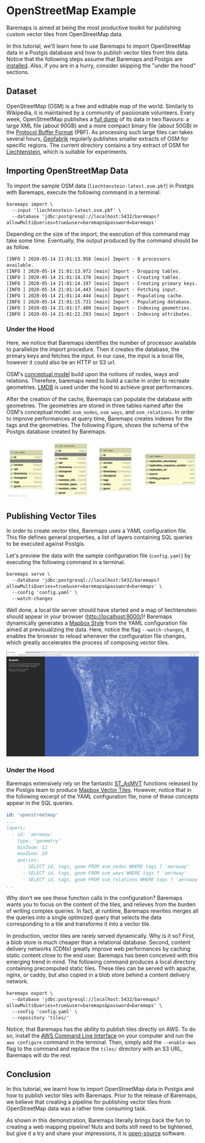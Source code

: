 # OpenStreetMap Example

Baremaps is aimed at being the most productive toolkit for publishing custom vector tiles from OpenStreetMap data. 

In this tutorial, we'll learn how to use Baremaps to import OpenStreetMap data in a Postgis database and how to publish vector tiles from this data.
Notice that the following steps assume that Baremaps and Postgis are [installed](../../README.md#installation).
Also, if you are in a hurry, consider skipping the "under the hood" sections.

## Dataset

OpenStreetMap (OSM) is a free and editable map of the world. 
Similarly to Wikipedia, it is maintained by a community of passionate volunteers.
Every week, OpenStreetMap publishes a [full dump](https://planet.openstreetmap.org/) of its data in two flavours: a large XML file (about 90GB) and a more compact binary file (about 50GB) in the  [Protocol Buffer Format](https://developers.google.com/protocol-buffers) (PBF).
As processing such large files can takes several hours, [Geofabrik](http://www.geofabrik.de/data/download.html) regularly publishes smaller extracts of OSM for specific regions.
The current directory contains a tiny extract of OSM for [Liechtenstein](https://en.wikipedia.org/wiki/Liechtenstein), which is suitable for experiments.

## Importing OpenStreetMap Data

To import the sample OSM data (`liechtenstein-latest.osm.pbf`) in Postgis with Baremaps, execute the following command in a terminal.

```
baremaps import \
  --input 'liechtenstein-latest.osm.pbf' \
  --database 'jdbc:postgresql://localhost:5432/baremaps?allowMultiQueries=true&user=baremaps&password=baremaps'
```

Depending on the size of the import, the execution of this command may take some time.
Eventually, the output produced by the command should be as follow.

```
[INFO ] 2020-05-14 21:01:13.958 [main] Import - 8 processors available.
[INFO ] 2020-05-14 21:01:13.972 [main] Import - Dropping tables.
[INFO ] 2020-05-14 21:01:14.170 [main] Import - Creating tables.
[INFO ] 2020-05-14 21:01:14.197 [main] Import - Creating primary keys.
[INFO ] 2020-05-14 21:01:14.443 [main] Import - Fetching input.
[INFO ] 2020-05-14 21:01:14.444 [main] Import - Populating cache.
[INFO ] 2020-05-14 21:01:15.731 [main] Import - Populating database.
[INFO ] 2020-05-14 21:01:17.400 [main] Import - Indexing geometries.
[INFO ] 2020-05-14 21:01:22.293 [main] Import - Indexing attributes.
```

### Under the Hood

Here, we notice that Baremaps identifies the number of processor available to parallelize the import procedure.
Then it creates the database, the primary keys and fetches the input.
In our case, the input is a local file, however it could also be an HTTP or S3 url.

OSM's [conceptual model](https://wiki.openstreetmap.org/wiki/Elements) build upon the notions of nodes, ways and relations.
Therefore, baremaps need to build a cache in order to recreate geometries.
[LMDB](https://symas.com/lmdb/) is used under the hood to achieve great performances.

After the creation of the cache, Baremaps can populate the database with geometries.
The geometries are stored in three tables named after the OSM's conceptual model: `osm_nodes`, `osm_ways`, and `osm_relations`.
In order to improve performances at query time, Baremaps creates indexes for the tags and the geometries.
The following Figure, shows the schema of the Postgis database created by Baremaps.

![Postgis database](database.png)

## Publishing Vector Tiles

In order to create vector tiles, Baremaps uses a YAML configuration file.
This file defines general properties, a list of layers containing SQL queries to be executed against Postgis.

Let's preview the data with the sample configuration file (`config.yaml`) by executing the following command in a terminal.

```
baremaps serve \
  --database 'jdbc:postgresql://localhost:5432/baremaps?allowMultiQueries=true&user=baremaps&password=baremaps' \
  --config 'config.yaml' \
  --watch-changes
```

Well done, a local tile server should have started and a map of liechtenstein should appear in your browser ([http://localhost:9000/](http://localhost:9000/))!
Baremaps dynamically generates a [Mapbox Style](https://docs.mapbox.com/mapbox-gl-js/style-spec/) from the YAML configuration file aimed at previsualizing the data. 
Here, notice the flag `--watch-changes`, it enables the browser to reload whenever the configuration file changes, which greatly accelerates the process of composing vector tiles.

![Mapbox Preview](screenshot.png)

### Under the Hood

Baremaps extensively rely on the fantastic [ST_AsMVT](https://postgis.net/docs/ST_AsMVT.html) functions released by the Postgis team to produce [Mapbox Vector Tiles](https://docs.mapbox.com/vector-tiles/specification/).
However, notice that in the following excerpt of the YAML configuration file, none of these concepts appear in the SQL queries.

```yaml
id: 'openstreetmap'
...
layers:
  - id: 'aeroway'
    type: 'geometry'
    minZoom: 12
    maxZoom: 20
    queries:
      - SELECT id, tags, geom FROM osm_nodes WHERE tags ? 'aeroway'
      - SELECT id, tags, geom FROM osm_ways WHERE tags ? 'aeroway'
      - SELECT id, tags, geom FROM osm_relations WHERE tags ? 'aeroway' AND tags -> 'type' = 'multipolygon'
...
```

Why don't we see these function calls in the configuration?
Baremaps wants you to focus on the content of the tiles, and relieves from the burden of writing complex queries.
In fact, at runtime, Baremaps rewrites merges all the queries into a single optimized query that selects the data corresponding to a tile and transforms it into a vector tile.

In production, vector tiles are rarely served dynamically. Why is it so?
First, a blob store is much cheaper than a relational database.
Second, content delivery networks (CDNs) greatly improve web performances by caching static content close to the end user.
Baremaps has been conceived with this emerging trend in mind.
The following command produces a local directory containing precomputed static tiles.
These tiles can be served with apache, nginx, or caddy, but also copied in a blob store behind a content delivery network.

```
baremaps export \
  --database 'jdbc:postgresql://localhost:5432/baremaps?allowMultiQueries=true&user=baremaps&password=baremaps' \
  --config 'config.yaml' \
  --repository 'tiles/'
```

Notice, that Baremaps has the ability to publish tiles directly on AWS.
To do so, install the [AWS Command Line Interface](https://aws.amazon.com/cli/) on your computer and run the `aws configure` command in the terminal.
Then, simply add the `--enable-aws` flag to the command and replace the `tiles/` directory with an S3 URL, Baremaps will do the rest.


## Conclusion

In this tutorial, we learnt how to import OpenStreetMap data in Postgis and how to publish vector tiles with Baremaps.
Prior to the release of Baremaps, we believe that creating a pipeline for publishing vector tiles from OpenStreetMap data was a rather time consuming task.

As shown in this demonstration, Baremaps literally brings back the fun to creating a web mapping pipeline!
Nuts and bolts still need to be tightened, but give it a try and share your impressions, it is [open-source](../../LICENSE) software.


